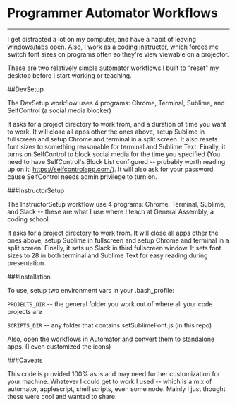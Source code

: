 # Programmer Automator Workflows
---

I get distracted a lot on my computer, and have a habit of leaving windows/tabs open. Also, I work as a coding instructor, which forces me switch font sizes on programs often so they're view viewable on a projector.

These are two relatively simple automator workflows I built to "reset" my desktop before I start working or teaching.

##DevSetup

The DevSetup workflow uses 4 programs: Chrome, Terminal, Sublime, and SelfControl (a social media blocker)

It asks for a project directory to work from, and a duration of time you want to work. It will close all apps other the ones above, setup Sublime in fullscreen and setup Chrome and terminal in a split screen. It also resets font sizes to something reasonable for terminal and Sublime Text. Finally, it turns on SelfControl to block social media for the time you specified (You need to have SelfControl's Block List configured -- probably worth reading up on it: https://selfcontrolapp.com/). It will also ask for your password cause SelfControl needs admin privilege to turn on.

###InstructorSetup

The InstructorSetup workflow use 4 programs: Chrome, Terminal, Sublime, and Slack -- these are what I use where I teach at General Assembly, a coding school.

It asks for a project directory to work from. It will close all apps other the ones above, setup Sublime in fullscreen and setup Chrome and terminal in a split screen. Finally, it sets up Slack in third fullscreen window. It sets font sizes to 28 in both terminal and Sublime Text for easy reading during presentation.

###Installation

To use, setup two environment vars in your .bash_profile:

`PROJECTS_DIR` -- the general folder you work out of where all your code projects are 

`SCRIPTS_DIR` -- any folder that contains setSublimeFont.js (in this repo)

Also, open the workflows in Automator and convert them to standalone apps. (I even customized the icons)

###Caveats

This code is provided 100% as is and may need further customization for your machine. Whatever I could get to work I used -- which is a mix of automator, applescript, shell scripts, even some node. Mainly I just thought these were cool and wanted to share.
